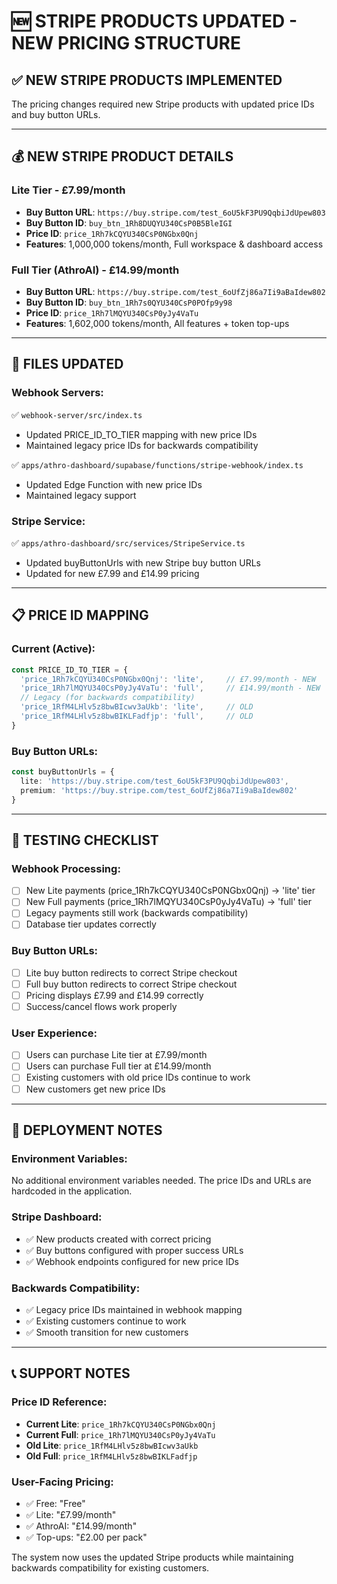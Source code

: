# 🆕 STRIPE PRODUCTS UPDATED - NEW PRICING STRUCTURE

## ✅ **NEW STRIPE PRODUCTS IMPLEMENTED**

The pricing changes required new Stripe products with updated price IDs and buy button URLs.

---

## 💰 **NEW STRIPE PRODUCT DETAILS**

### **Lite Tier - £7.99/month**
- **Buy Button URL**: `https://buy.stripe.com/test_6oU5kF3PU9QqbiJdUpew803`
- **Buy Button ID**: `buy_btn_1Rh8DUQYU340CsP0B5BleIGI`
- **Price ID**: `price_1Rh7kCQYU340CsP0NGbx0Qnj`
- **Features**: 1,000,000 tokens/month, Full workspace & dashboard access

### **Full Tier (AthroAI) - £14.99/month**  
- **Buy Button URL**: `https://buy.stripe.com/test_6oUfZj86a7Ii9aBaIdew802`
- **Buy Button ID**: `buy_btn_1Rh7s0QYU340CsP0POfp9y98`
- **Price ID**: `price_1Rh7lMQYU340CsP0yJy4VaTu`
- **Features**: 1,602,000 tokens/month, All features + token top-ups

---

## 🔧 **FILES UPDATED**

### **Webhook Servers**:
✅ `webhook-server/src/index.ts`
- Updated PRICE_ID_TO_TIER mapping with new price IDs
- Maintained legacy price IDs for backwards compatibility

✅ `apps/athro-dashboard/supabase/functions/stripe-webhook/index.ts`
- Updated Edge Function with new price IDs
- Maintained legacy support

### **Stripe Service**:
✅ `apps/athro-dashboard/src/services/StripeService.ts`
- Updated buyButtonUrls with new Stripe buy button URLs
- Updated for new £7.99 and £14.99 pricing

---

## 📋 **PRICE ID MAPPING**

### **Current (Active)**:
```typescript
const PRICE_ID_TO_TIER = {
  'price_1Rh7kCQYU340CsP0NGbx0Qnj': 'lite',     // £7.99/month - NEW
  'price_1Rh7lMQYU340CsP0yJy4VaTu': 'full',     // £14.99/month - NEW
  // Legacy (for backwards compatibility)
  'price_1RfM4LHlv5z8bwBIcwv3aUkb': 'lite',     // OLD
  'price_1RfM4LHlv5z8bwBIKLFadfjp': 'full',     // OLD
}
```

### **Buy Button URLs**:
```typescript
const buyButtonUrls = {
  lite: 'https://buy.stripe.com/test_6oU5kF3PU9QqbiJdUpew803',
  premium: 'https://buy.stripe.com/test_6oUfZj86a7Ii9aBaIdew802'
}
```

---

## 🧪 **TESTING CHECKLIST**

### **Webhook Processing**:
- [ ] New Lite payments (price_1Rh7kCQYU340CsP0NGbx0Qnj) → 'lite' tier
- [ ] New Full payments (price_1Rh7lMQYU340CsP0yJy4VaTu) → 'full' tier
- [ ] Legacy payments still work (backwards compatibility)
- [ ] Database tier updates correctly

### **Buy Button URLs**:
- [ ] Lite buy button redirects to correct Stripe checkout
- [ ] Full buy button redirects to correct Stripe checkout
- [ ] Pricing displays £7.99 and £14.99 correctly
- [ ] Success/cancel flows work properly

### **User Experience**:
- [ ] Users can purchase Lite tier at £7.99/month
- [ ] Users can purchase Full tier at £14.99/month
- [ ] Existing customers with old price IDs continue to work
- [ ] New customers get new price IDs

---

## 🚀 **DEPLOYMENT NOTES**

### **Environment Variables**:
No additional environment variables needed. The price IDs and URLs are hardcoded in the application.

### **Stripe Dashboard**:
- ✅ New products created with correct pricing
- ✅ Buy buttons configured with proper success URLs
- ✅ Webhook endpoints configured for new price IDs

### **Backwards Compatibility**:
- ✅ Legacy price IDs maintained in webhook mapping
- ✅ Existing customers continue to work
- ✅ Smooth transition for new customers

---

## 📞 **SUPPORT NOTES**

### **Price ID Reference**:
- **Current Lite**: `price_1Rh7kCQYU340CsP0NGbx0Qnj`
- **Current Full**: `price_1Rh7lMQYU340CsP0yJy4VaTu`
- **Old Lite**: `price_1RfM4LHlv5z8bwBIcwv3aUkb`
- **Old Full**: `price_1RfM4LHlv5z8bwBIKLFadfjp`

### **User-Facing Pricing**:
- ✅ Free: "Free" 
- ✅ Lite: "£7.99/month"
- ✅ AthroAI: "£14.99/month"
- ✅ Top-ups: "£2.00 per pack"

The system now uses the updated Stripe products while maintaining backwards compatibility for existing customers. 